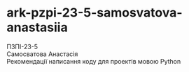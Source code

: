 # ark-pzpi-23-5-samosvatova-anastasiia
ПЗПІ-23-5  
Самосватова Анастасія  
Рекомендації написання коду для проектів мовою Python

